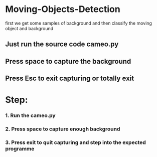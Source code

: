 # Moving-Objects-Detection
first we get some samples of background and then classify the moving object and background
## Just run the source code cameo.py
## Press space to capture the background
## Press Esc to exit capturing or totally exit
# Step:
### 1. Run the cameo.py
### 2. Press space to capture enough background
### 3. Press exit to quit capturing and step into the expected programme

